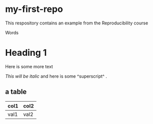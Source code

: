 # my-first-repo
This respository contains an example from the Reproducibility course

Words

# Heading 1  

Here is some more text

*This will be italic* and here is some ^superscript^ .

## a table

|col1|col2|
|----|----|
|val1|val2|



